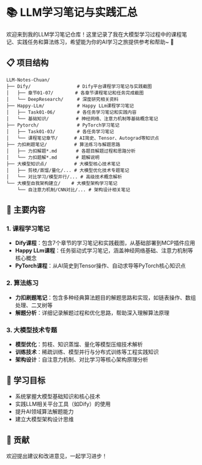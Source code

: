 
# 📚 LLM学习笔记与实践汇总

欢迎来到我的LLM学习笔记仓库！这里记录了我在大模型学习过程中的课程笔记、实践任务和算法练习，希望能为你的AI学习之旅提供参考和帮助~ 🚀

## 📋 项目结构

```
LLM-Notes-Chuan/
├── Dify/                 # Dify平台课程学习笔记与实践截图
│   ├── 章节01-07/        # 各章节课程笔记和任务完成截图
│   └── DeepResearch/     # 深度研究相关资料
├── Happy-LLm/            # Happy LLm课程学习笔记
│   ├── Task01-06/        # 各任务学习笔记和实践内容
│   └── 基础知识/          # 神经网络、注意力机制等基础概念笔记
├── Pytorch/              # PyTorch学习笔记
│   ├── Task01-03/        # 各任务学习笔记
│   └── 课程笔记章节/      # AI简史、Tensor、Autograd等知识点
├── 力扣刷题笔记/          # 算法练习与解题思路
│   ├── 力扣解题*.md       # 各题目解题过程和思路分析
│   └── 力扣题解*.md       # 题解说明
├── 大模型知识点/          # 大模型核心技术笔记
│   ├── 剪枝/蒸馏/量化/... # 大模型优化技术专题笔记
│   └── 对比学习/模型并行/... # 高级技术概念解析
└── 大模型自我架构建立/    # 大模型架构学习笔记
    └── 自注意力机制/CNN对比/... # 架构设计相关笔记
```

## 📝 主要内容

### 1. 课程学习笔记
- **Dify课程**：包含7个章节的学习笔记和实践截图，从基础部署到MCP插件应用
- **Happy LLm课程**：任务驱动式学习笔记，涵盖神经网络基础、注意力机制等核心概念
- **PyTorch课程**：从AI简史到Tensor操作、自动求导等PyTorch核心知识点

### 2. 算法练习
- **力扣刷题笔记**：包含多种经典算法题目的解题思路和实现，如链表操作、数组处理、二叉树等
- **解题分析**：详细记录解题过程和优化思路，帮助深入理解算法原理

### 3. 大模型技术专题
- **模型优化**：剪枝、知识蒸馏、量化等模型压缩技术解析
- **训练技术**：稀疏训练、模型并行与分布式训练等工程实践知识
- **架构设计**：自注意力机制、对比学习等核心架构原理分析

## 🎯 学习目标
- 系统掌握大模型基础知识和核心技术
- 实践LLM相关平台工具（如Dify）的使用
- 提升AI领域算法解题能力
- 建立大模型架构设计思维

## 🤝 贡献
欢迎提出建议和改进意见，一起学习进步！

